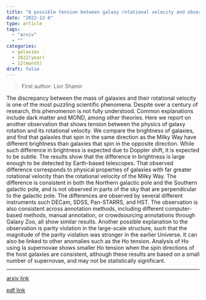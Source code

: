 ```yaml
---
title: "A possible tension between galaxy rotational velocity and observed physical properties"
date: "2022-12-8"
type: article
tags:
  - "arxiv"
  - ""
categories:
  - galaxies
  - 2022(year)
  - 12(month)
draft: false
---
```


> First author: Lior Shamir

 The discrepancy between the mass of galaxies and their rotational velocity is
one of the most puzzling scientific phenomena. Despite over a century of
research, this phenomenon is not fully understood. Common explanations include
dark matter and MOND, among other theories. Here we report on another
observation that shows tension between the physics of galaxy rotation and its
rotational velocity. We compare the brightness of galaxies, and find that
galaxies that spin in the same direction as the Milky Way have different
brightness than galaxies that spin in the opposite direction. While such
difference in brightness is expected due to Doppler shift, it is expected to be
subtle. The results show that the difference in brightness is large enough to
be detected by Earth-based telescopes. That observed difference corresponds to
physical properties of galaxies with far greater rotational velocity than the
rotational velocity of the Milky Way. The difference is consistent in both the
Northern galactic pole and the Southern galactic pole, and is not observed in
parts of the sky that are perpendicular to the galactic pole. The differences
are observed by several different instruments such DECam, SDSS, Pan-STARRS, and
HST. The observation is also consistent across annotation methods, including
different computer-based methods, manual annotation, or crowdsourcing
annotations through Galaxy Zoo, all show similar results. Another possible
explanation to the observation is parity violation in the large-scale
structure, such that the magnitude of the parity violation was stronger in the
earlier Universe. It can also be linked to other anomalies such as the Ho
tension. Analysis of Ho using Ia supernovae shows smaller Ho tension when the
spin directions of the host galaxies are consistent, although these results are
based on a small number of supernovae, and may not be statistically
significant.

---
[arxiv link](http://arxiv.org/abs/2212.04044v1)

[pdf link](http://arxiv.org/pdf/2212.04044v1)